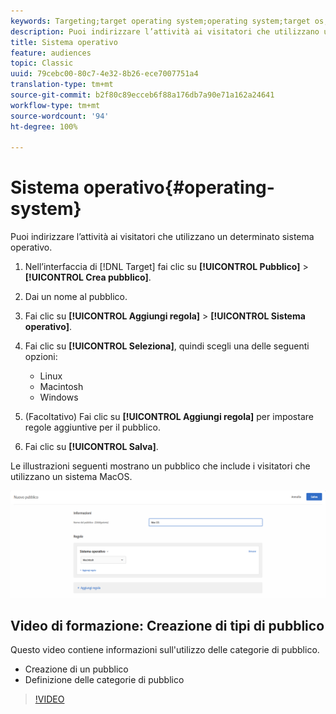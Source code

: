 ```yaml
---
keywords: Targeting;target operating system;operating system;target os;os;target linux;linux;target windows;windows;target macintosh;macintosh;mac;target mac;win;target win
description: Puoi indirizzare l’attività ai visitatori che utilizzano un determinato sistema operativo.
title: Sistema operativo
feature: audiences
topic: Classic
uuid: 79cebc00-80c7-4e32-8b26-ece7007751a4
translation-type: tm+mt
source-git-commit: b2f80c89ecceb6f88a176db7a90e71a162a24641
workflow-type: tm+mt
source-wordcount: '94'
ht-degree: 100%

---
```



# Sistema operativo{#operating-system}

Puoi indirizzare l’attività ai visitatori che utilizzano un determinato sistema operativo.

1. Nell’interfaccia di [!DNL Target] fai clic su **[!UICONTROL Pubblico]** > **[!UICONTROL Crea pubblico]**.
1. Dai un nome al pubblico.
1. Fai clic su **[!UICONTROL Aggiungi regola]** > **[!UICONTROL Sistema operativo]**.
1. Fai clic su **[!UICONTROL Seleziona]**, quindi scegli una delle seguenti opzioni:

   * Linux
   * Macintosh
   * Windows

1. (Facoltativo) Fai clic su **[!UICONTROL Aggiungi regola]** per impostare regole aggiuntive per il pubblico.
1. Fai clic su **[!UICONTROL Salva]**.

Le illustrazioni seguenti mostrano un pubblico che include i visitatori che utilizzano un sistema MacOS.

![](assets/target_os.png)

## Video di formazione: Creazione di tipi di pubblico

Questo video contiene informazioni sull&#39;utilizzo delle categorie di pubblico.

* Creazione di un pubblico
* Definizione delle categorie di pubblico

>[!VIDEO](https://video.tv.adobe.com/v/17392)
